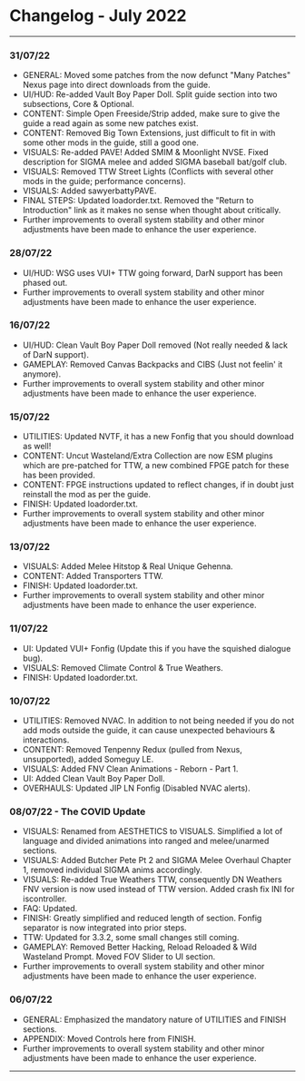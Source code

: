 # Changelog - July 2022
----------

### 31/07/22

*   GENERAL: Moved some patches from the now defunct "Many Patches" Nexus page into direct downloads from the guide.
*   UI/HUD: Re-added Vault Boy Paper Doll. Split guide section into two subsections, Core & Optional.
*   CONTENT: Simple Open Freeside/Strip added, make sure to give the guide a read again as some new patches exist.
*   CONTENT: Removed Big Town Extensions, just difficult to fit in with some other mods in the guide, still a good one.
*   VISUALS: Re-added PAVE! Added SMIM & Moonlight NVSE. Fixed description for SIGMA melee and added SIGMA baseball bat/golf club.
*   VISUALS: Removed TTW Street Lights (Conflicts with several other mods in the guide; performance concerns).
*   VISUALS: Added sawyerbattyPAVE.
*   FINAL STEPS: Updated loadorder.txt. Removed the "Return to Introduction" link as it makes no sense when thought about critically.
*   Further improvements to overall system stability and other minor adjustments have been made to enhance the user experience.

<!--truncate-->

### 28/07/22

*   UI/HUD: WSG uses VUI+ TTW going forward, DarN support has been phased out.
*   Further improvements to overall system stability and other minor adjustments have been made to enhance the user experience.

### 16/07/22

*   UI/HUD: Clean Vault Boy Paper Doll removed (Not really needed & lack of DarN support).
*   GAMEPLAY: Removed Canvas Backpacks and CIBS (Just not feelin' it anymore).
*   Further improvements to overall system stability and other minor adjustments have been made to enhance the user experience.

### 15/07/22

*   UTILITIES: Updated NVTF, it has a new Fonfig that you should download as well!
*   CONTENT: Uncut Wasteland/Extra Collection are now ESM plugins which are pre-patched for TTW, a new combined FPGE patch for these has been provided.
*   CONTENT: FPGE instructions updated to reflect changes, if in doubt just reinstall the mod as per the guide.
*   FINISH: Updated loadorder.txt.
*   Further improvements to overall system stability and other minor adjustments have been made to enhance the user experience.

### 13/07/22

*   VISUALS: Added Melee Hitstop & Real Unique Gehenna.
*   CONTENT: Added Transporters TTW.
*   FINISH: Updated loadorder.txt.
*   Further improvements to overall system stability and other minor adjustments have been made to enhance the user experience.

### 11/07/22

*   UI: Updated VUI+ Fonfig (Update this if you have the squished dialogue bug).
*   VISUALS: Removed Climate Control & True Weathers.
*   FINISH: Updated loadorder.txt.

### 10/07/22

*   UTILITIES: Removed NVAC. In addition to not being needed if you do not add mods outside the guide, it can cause unexpected behaviours & interactions.
*   CONTENT: Removed Tenpenny Redux (pulled from Nexus, unsupported), added Someguy LE.
*   VISUALS: Added FNV Clean Animations - Reborn - Part 1.
*   UI: Added Clean Vault Boy Paper Doll.
*   OVERHAULS: Updated JIP LN Fonfig (Disabled NVAC alerts).

### 08/07/22 - The COVID Update

*   VISUALS: Renamed from AESTHETICS to VISUALS. Simplified a lot of language and divided animations into ranged and melee/unarmed sections.
*   VISUALS: Added Butcher Pete Pt 2 and SIGMA Melee Overhaul Chapter 1, removed individual SIGMA anims accordingly.
*   VISUALS: Re-added True Weathers TTW, consequently DN Weathers FNV version is now used instead of TTW version. Added crash fix INI for iscontroller.
*   FAQ: Updated.
*   FINISH: Greatly simplified and reduced length of section. Fonfig separator is now integrated into prior steps.
*   TTW: Updated for 3.3.2, some small changes still coming.
*   GAMEPLAY: Removed Better Hacking, Reload Reloaded & Wild Wasteland Prompt. Moved FOV Slider to UI section.
*   Further improvements to overall system stability and other minor adjustments have been made to enhance the user experience.

### 06/07/22

*   GENERAL: Emphasized the mandatory nature of UTILITIES and FINISH sections.
*   APPENDIX: Moved Controls here from FINISH.
*   Further improvements to overall system stability and other minor adjustments have been made to enhance the user experience.

* * *